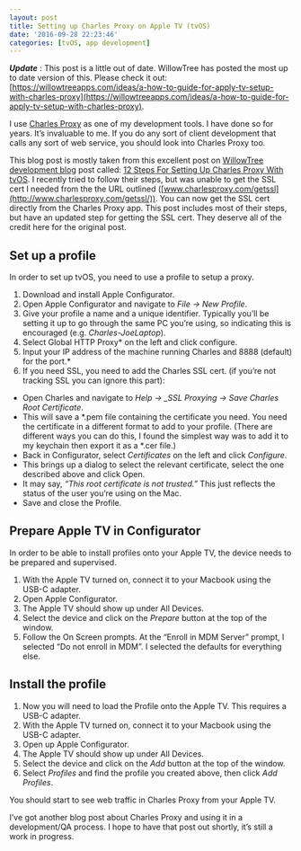 ```yaml
---
layout: post
title: Setting up Charles Proxy on Apple TV (tvOS)
date: '2016-09-28 22:23:46'
categories: [tvOS, app development]
---
```


 **_Update_** : This post is a little out of date. WillowTree has posted the most up to date version of this. Please check it out: [https://willowtreeapps.com/ideas/a-how-to-guide-for-apply-tv-setup-with-charles-proxy](https://willowtreeapps.com/ideas/a-how-to-guide-for-apply-tv-setup-with-charles-proxy).

I use [Charles Proxy](https://www.charlesproxy.com/) as one of my development tools. I have done so for years. It’s invaluable to me. If you do any sort of client development that calls any sort of web service, you should look into Charles Proxy too.

This blog post is mostly taken from this excellent post on [WillowTree development blog](http://willowtreeapps.com/category/development-blog/) post called: [12 Steps For Setting Up Charles Proxy With tvOS](http://willowtreeapps.com/blog/12-steps-for-setting-up-charles-proxy-with-tvos/). I recently tried to follow their steps, but was unable to get the SSL cert I needed from the the URL outlined ([www.charlesproxy.com/getssl](http://www.charlesproxy.com/getssl/)). You can now get the SSL cert directly from the Charles Proxy app. This post includes most of their steps, but have an updated step for getting the SSL cert. They deserve all of the credit here for the original post.

## Set up a profile

In order to set up tvOS, you need to use a profile to setup a proxy.

1. Download and install Apple Configurator.
2. Open Apple Configurator and navigate to _File -\> New Profile_.
3. Give your profile a name and a unique identifier. Typically you’ll be setting it up to go through the same PC you’re using, so indicating this is encouraged (e.g. _Charles-JoeLaptop_).
4. Select Global HTTP Proxy\* on the left and click configure.
5. Input your IP address of the machine running Charles and 8888 (default) for the port.\*
6. If you need SSL, you need to add the Charles SSL cert. (if you’re not tracking SSL you can ignore this part):

- Open Charles and navigate to _Help -\> \_SSL Proxying -\> Save Charles Root Certificate_.
- This will save a \*.pem file containing the certificate you need. You need the certificate in a different format to add to your profile. (There are different ways you can do this, I found the simplest way was to add it to my keychain then export it as a \*.cer file.)
- Back in Configurator, select _Certificates_ on the left and click _Configure_.
- This brings up a dialog to select the relevant certificate, select the one described above and click Open.
- It may say, _“This root certificate is not trusted.”_ This just reflects the status of the user you’re using on the Mac.
- Save and close the Profile.

## Prepare Apple TV in Configurator

In order to be able to install profiles onto your Apple TV, the device needs to be prepared and supervised.

1. With the Apple TV turned on, connect it to your Macbook using the USB-C adapter.
2. Open Apple Configurator.
3. The Apple TV should show up under All Devices.
4. Select the device and click on the _Prepare_ button at the top of the window.
5. Follow the On Screen prompts. At the “Enroll in MDM Server” prompt, I selected “Do not enroll in MDM”. I selected the defaults for everything else.

## Install the profile

1. Now you will need to load the Profile onto the Apple TV. This requires a USB-C adapter.
2. With the Apple TV turned on, connect it to your Macbook using the USB-C adapter.
3. Open up Apple Configurator.
4. The Apple TV should show up under All Devices.
5. Select the device and click on the _Add_ button at the top of the window.
6. Select _Profiles_ and find the profile you created above, then click _Add Profiles_.

You should start to see web traffic in Charles Proxy from your Apple TV.

I’ve got another blog post about Charles Proxy and using it in a development/QA process. I hope to have that post out shortly, it’s still a work in progress.

